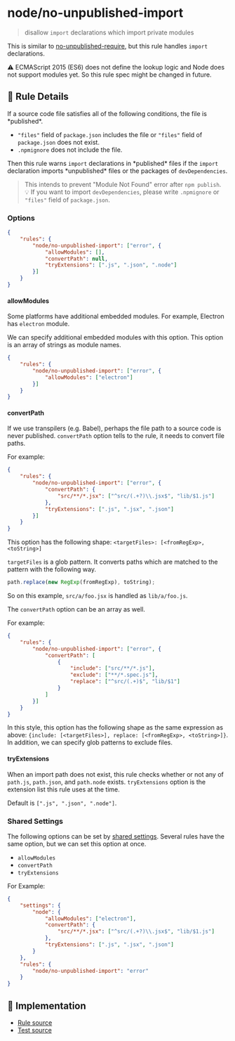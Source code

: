 # node/no-unpublished-import
> disallow `import` declarations which import private modules

This is similar to [no-unpublished-require](no-unpublished-require.md), but this rule handles `import` declarations.

:warning: ECMAScript 2015 (ES6) does not define the lookup logic and Node does not support modules yet. So this rule spec might be changed in future.

## 📖 Rule Details

If a source code file satisfies all of the following conditions, the file is \*published\*.

- `"files"` field of `package.json` includes the file or `"files"` field of `package.json` does not exist.
- `.npmignore` does not include the file.

Then this rule warns `import` declarations in \*published\* files if the `import` declaration imports \*unpublished\* files or the packages of `devDependencies`.

> This intends to prevent "Module Not Found" error after `npm publish`.<br>
> :bulb: If you want to import `devDependencies`, please write `.npmignore` or `"files"` field of `package.json`.

### Options

```json
{
    "rules": {
        "node/no-unpublished-import": ["error", {
            "allowModules": [],
            "convertPath": null,
            "tryExtensions": [".js", ".json", ".node"]
        }]
    }
}
```

#### allowModules

Some platforms have additional embedded modules.
For example, Electron has `electron` module.

We can specify additional embedded modules with this option.
This option is an array of strings as module names.

```json
{
    "rules": {
        "node/no-unpublished-import": ["error", {
            "allowModules": ["electron"]
        }]
    }
}
```

#### convertPath

If we use transpilers (e.g. Babel), perhaps the file path to a source code is never published.
`convertPath` option tells to the rule, it needs to convert file paths.

For example:

```json
{
    "rules": {
        "node/no-unpublished-import": ["error", {
            "convertPath": {
                "src/**/*.jsx": ["^src/(.+?)\\.jsx$", "lib/$1.js"]
            },
            "tryExtensions": [".js", ".jsx", ".json"]
        }]
    }
}
```

This option has the following shape: `<targetFiles>: [<fromRegExp>, <toString>]`

`targetFiles` is a glob pattern.
It converts paths which are matched to the pattern with the following way.

```js
path.replace(new RegExp(fromRegExp), toString);
```

So on this example, `src/a/foo.jsx` is handled as `lib/a/foo.js`.

The `convertPath` option can be an array as well.

For example:

```json
{
    "rules": {
        "node/no-unpublished-import": ["error", {
            "convertPath": [
                {
                    "include": ["src/**/*.js"],
                    "exclude": ["**/*.spec.js"],
                    "replace": ["^src/(.+)$", "lib/$1"]
                }
            ]
        }]
    }
}
```

In this style, this option has the following shape as the same expression as above: `{include: [<targetFiles>], replace: [<fromRegExp>, <toString>]}`.
In addition, we can specify glob patterns to exclude files.

#### tryExtensions

When an import path does not exist, this rule checks whether or not any of `path.js`, `path.json`, and `path.node` exists.
`tryExtensions` option is the extension list this rule uses at the time.

Default is `[".js", ".json", ".node"]`.

### Shared Settings

The following options can be set by [shared settings](http://eslint.org/docs/user-guide/configuring.html#adding-shared-settings).
Several rules have the same option, but we can set this option at once.

- `allowModules`
- `convertPath`
- `tryExtensions`

For Example:

```json
{
    "settings": {
        "node": {
            "allowModules": ["electron"],
            "convertPath": {
                "src/**/*.jsx": ["^src/(.+?)\\.jsx$", "lib/$1.js"]
            },
            "tryExtensions": [".js", ".jsx", ".json"]
        }
    },
    "rules": {
        "node/no-unpublished-import": "error"
    }
}
```

## 🔎 Implementation

- [Rule source](../../lib/rules/no-unpublished-import.js)
- [Test source](../../tests/lib/rules/no-unpublished-import.js)
